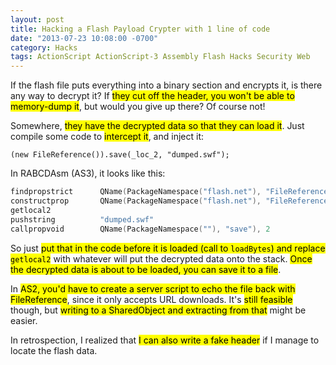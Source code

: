 ```yaml
---
layout: post
title: Hacking a Flash Payload Crypter with 1 line of code
date: "2013-07-23 10:08:00 -0700"
category: Hacks
tags: ActionScript ActionScript-3 Assembly Flash Hacks Security Web
---
```

If the flash file puts everything into a binary section and encrypts it, is there any way to decrypt it? If <mark>they cut off the header, you won't be able to memory-dump it</mark>, but would you give up there? Of course not!

Somewhere, <mark>they have the decrypted data so that they can load it</mark>. Just compile some code to <mark>intercept it</mark>, and inject it:

```as3
(new FileReference()).save(_loc_2, "dumped.swf");
```

In RABCDAsm (AS3), it looks like this:

```nasm
findpropstrict      QName(PackageNamespace("flash.net"), "FileReference")
constructprop       QName(PackageNamespace("flash.net"), "FileReference"), 0
getlocal2
pushstring          "dumped.swf"
callpropvoid        QName(PackageNamespace(""), "save"), 2
```

So just <mark>put that in the code before it is loaded (call to `loadBytes`) and replace `getlocal2`</mark> with whatever will put the decrypted data onto the stack. <mark>Once the decrypted data is about to be loaded, you can save it to a file</mark>.

In <mark>AS2, you'd have to create a server script to echo the file back with FileReference</mark>, since it only accepts URL downloads. It's <mark>still feasible</mark> though, but <mark>writing to a SharedObject and extracting from that</mark> might be easier.

In retrospection, I realized that <mark>I can also write a fake header</mark> if I manage to locate the flash data.
